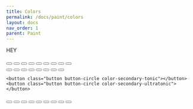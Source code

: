 ```yaml
---
title: Colors
permalink: /docs/paint/colors
layout: docs
nav_order: 1
parent: Paint
---
```


<p class="test">HEY</p>

<div class="row">
  <div class="col-1">
    <button class="button button-circle color-primary-dark "></button>
    <button class="button button-circle color-primary-gloom"></button>
    <button class="button button-circle color-primary-tonic"></button>
    <button class="button button-circle color-primary-dusk"></button>
    <button class="button button-circle color-primary-major"></button>
    <button class="button button-circle color-primary-mediant"></button>
    <button class="button button-circle color-primary-sensible"></button>
    <button class="button button-circle color-primary-minor"></button>
    <button class="button button-circle color-primary-brittle"></button>
  </div>
  <div class="col-1">
    <button class="button button-circle color-secondary-dark "></button>
    <button class="button button-circle color-secondary-gloom"></button>
    <button class="button button-circle color-secondary-dusk"></button>
    <button class="button button-circle color-secondary-major"></button>
    <button class="button button-circle color-secondary-mediant"></button>
    <button class="button button-circle color-secondary-sensible"></button>
    <button class="button button-circle color-secondary-minor"></button>
    <button class="button button-circle color-secondary-brittle"></button>


    <button class="button button-circle color-secondary-tonic"></button>
    <button class="button button-circle color-secondary-ultratonic"></button>
  </div>
  <div class="col-1">
    <button class="button button-circle color-thirdary-dark "></button>
    <button class="button button-circle color-thirdary-gloom"></button>
    <button class="button button-circle color-thirdary-tonic"></button>
    <button class="button button-circle color-thirdary-dusk"></button>
    <button class="button button-circle color-thirdary-major"></button>
    <button class="button button-circle color-thirdary-mediant"></button>
    <button class="button button-circle color-thirdary-sensible"></button>
    <button class="button button-circle color-thirdary-minor"></button>
    <button class="button button-circle color-thirdary-brittle"></button>
  </div>
</div>
